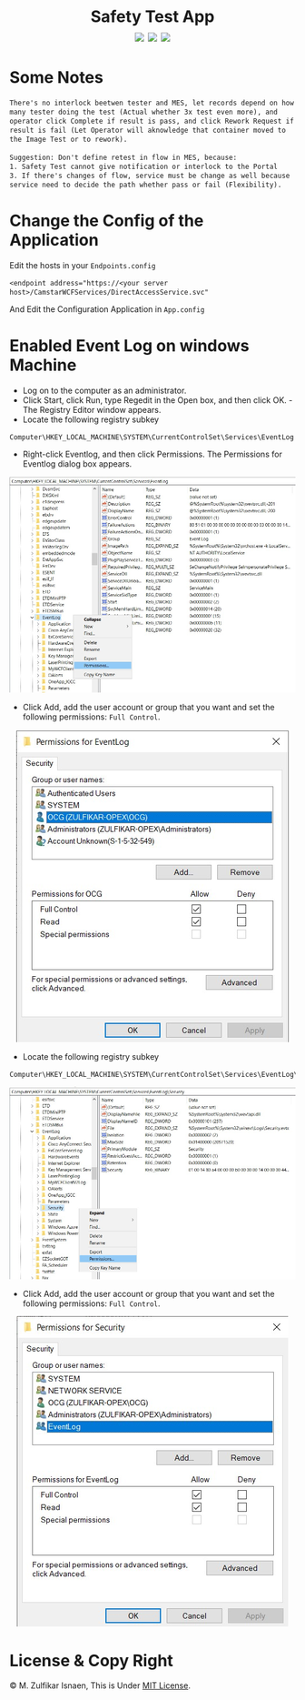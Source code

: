 <h1 align="center">
  Safety Test App </br>
  <img src="https://github.com/zulfikar4568/PCI.SafetyTest/actions/workflows/dotnet.yml/badge.svg" />
  <a href="https://github.com/zulfikar4568/PCI.SafetyTest/releases/latest"><img src="https://img.shields.io/github/release/zulfikar4568/PCI.SafetyTest.svg" /></a>
  <a href="https://github.com/zulfikar4568/PCI.SafetyTest/blob/master/LICENSE"><img src="https://img.shields.io/github/license/zulfikar4568/PCI.SafetyTest.svg" /></a>
</h1>

# Some Notes
```
There's no interlock beetwen tester and MES, let records depend on how many tester doing the test (Actual whether 3x test even more), and operator click Complete if result is pass, and click Rework Request if result is fail (Let Operator will aknowledge that container moved to the Image Test or to rework).

Suggestion: Don't define retest in flow in MES, because: 
1. Safety Test cannot give notification or interlock to the Portal
3. If there's changes of flow, service must be change as well because service need to decide the path whether pass or fail (Flexibility).
```

# Change the Config of the Application
Edit the hosts in your `Endpoints.config`
```config
<endpoint address="https://<your server host>/CamstarWCFServices/DirectAccessService.svc"
```

And Edit the Configuration Application in `App.config`

# Enabled Event Log on windows Machine
- Log on to the computer as an administrator.
- Click Start, click Run, type Regedit in the Open box, and then click OK. - The Registry Editor window appears.
- Locate the following registry subkey
```
Computer\HKEY_LOCAL_MACHINE\SYSTEM\CurrentControlSet\Services\EventLog
```
- Right-click Eventlog, and then click Permissions. The Permissions for Eventlog dialog box appears.
  
<p align="center">
  <a href="" target="blank"><img src="./Images/EventLogPermission1.jpg" alt="Permission Event Log" /></a>
</p>

- Click Add, add the user account or group that you want and set the following permissions: `Full Control`.

<p align="center">
  <a href="" target="blank"><img src="./Images/EventLogPermission2.jpg" alt="Permission Event Log" /></a>
</p>

- Locate the following registry subkey
```
Computer\HKEY_LOCAL_MACHINE\SYSTEM\CurrentControlSet\Services\EventLog\Security
```
<p align="center">
  <a href="" target="blank"><img src="./Images/EventLogPermission3.jpg" alt="Permission Event Log" /></a>
</p>

- Click Add, add the user account or group that you want and set the following permissions: `Full Control`.

<p align="center">
  <a href="" target="blank"><img src="./Images/EventLogPermission4.jpg" alt="Permission Event Log" /></a>
</p>

# License & Copy Right
© M. Zulfikar Isnaen, This is Under [MIT License](LICENSE).
